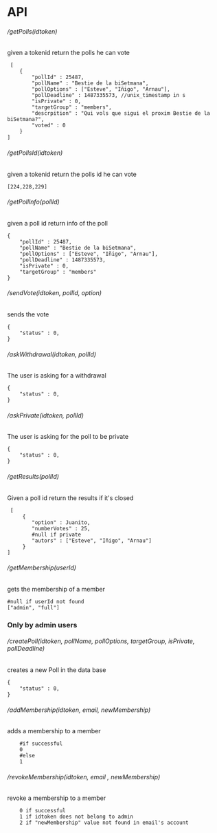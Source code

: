 # API

###### /getPolls(idtoken)
given a tokenid return the polls he can vote
```
 [
    {
        "pollId" : 25487,
        "pollName" : "Bestie de la biSetmana",
        "pollOptions" : ["Esteve", "Iñigo", "Arnau"],
        "pollDeadline" : 1487335573, //unix_timestamp in s
        "isPrivate" : 0,
        "targetGroup" : "members",
        "descrpition" : "Qui vols que sigui el proxim Bestie de la biSetmana?",
        "voted" : 0
    }
]
```
###### /getPollsId(idtoken)
given a tokenid return the polls id he can vote
```
[224,228,229]
```

###### /getPollInfo(pollId)
given a poll id return info of the poll
```
{
    "pollId" : 25487,
    "pollName" : "Bestie de la biSetmana",
    "pollOptions" : ["Esteve", "Iñigo", "Arnau"],
    "pollDeadline" : 1487335573,
    "isPrivate" : 0,
    "targetGroup" : "members"
}

```

###### /sendVote(idtoken, pollId, option)
sends the vote
```
{
    "status" : 0,
}
```



###### /askWithdrawal(idtoken, pollId)
The user is asking for a withdrawal
```
{
    "status" : 0,
}
```

###### /askPrivate(idtoken, pollId)
The user is asking for the poll to be private
```
{
    "status" : 0,
}
```

###### /getResults(pollId)
Given a poll id return the results if it's closed
```
 [
     {
        "option" : Juanito,
        "numberVotes" : 25,
        #null if private
        "autors" : ["Esteve", "Iñigo", "Arnau"]
     }
]
```

###### /getMembership(userId)
gets the membership of a member
```
#null if userId not found
["admin", "full"]
```

### Only by admin users

###### /createPoll(idtoken, pollName, pollOptions, targetGroup, isPrivate, pollDeadline)
creates a new Poll in the data base
```
{
    "status" : 0,
}
```
###### /addMembership(idtoken, email, newMembership)
adds a membership to a member
```
    #if successful
    0
    #else
    1
```
###### /revokeMembership(idtoken, email , newMembership)
revoke a membership to a member
```
    0 if successful
    1 if idtoken does not belong to admin
    2 if "newMembership" value not found in email's account
```
